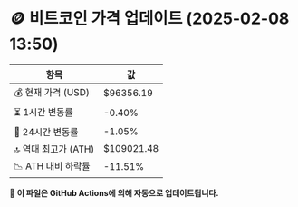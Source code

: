 # 🪙 비트코인 가격 업데이트 (2025-02-08 13:50)

| 항목                | 값 |
|--------------------|----------------|
| 💰 현재 가격 (USD) | $96356.19 |
| ⏳ 1시간 변동률    | -0.40% |
| 📆 24시간 변동률   | -1.05% |
| 🔝 역대 최고가 (ATH) | $109021.48 |
| 📉 ATH 대비 하락률 | -11.51% |

🔄 **이 파일은 GitHub Actions에 의해 자동으로 업데이트됩니다.**
